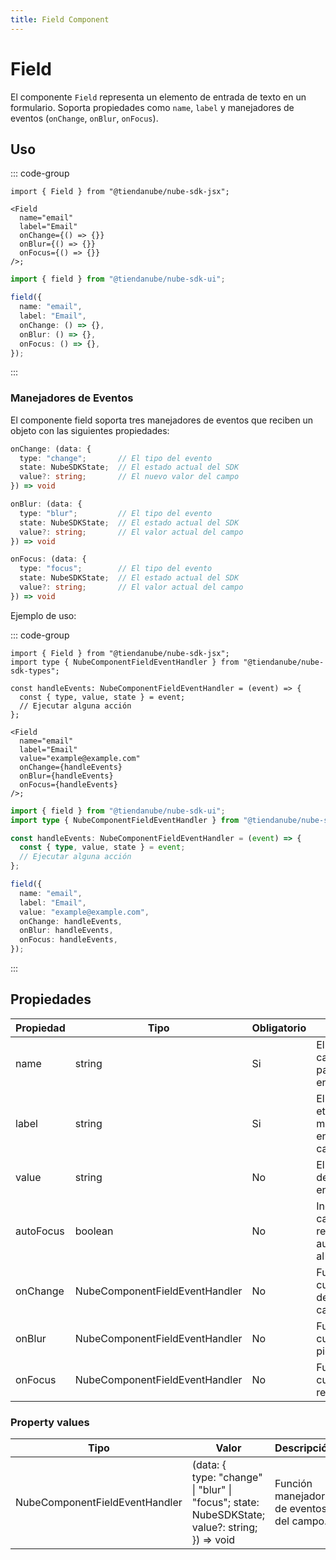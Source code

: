 ```yaml
---
title: Field Component
---
```


# Field

El componente `Field` representa un elemento de entrada de texto en un formulario.
Soporta propiedades como `name`, `label` y manejadores de eventos (`onChange`, `onBlur`, `onFocus`).

## Uso

::: code-group

```tsx [JSX]
import { Field } from "@tiendanube/nube-sdk-jsx";

<Field
  name="email"
  label="Email"
  onChange={() => {}}
  onBlur={() => {}}
  onFocus={() => {}}
/>;
```

```typescript [Declarative]
import { field } from "@tiendanube/nube-sdk-ui";

field({
  name: "email",
  label: "Email",
  onChange: () => {},
  onBlur: () => {},
  onFocus: () => {},
});
```

:::

### Manejadores de Eventos

El componente field soporta tres manejadores de eventos que reciben un objeto con las siguientes propiedades:

```typescript
onChange: (data: {
  type: "change";       // El tipo del evento
  state: NubeSDKState;  // El estado actual del SDK
  value?: string;       // El nuevo valor del campo
}) => void

onBlur: (data: {
  type: "blur";         // El tipo del evento
  state: NubeSDKState;  // El estado actual del SDK
  value?: string;       // El valor actual del campo
}) => void

onFocus: (data: {
  type: "focus";        // El tipo del evento
  state: NubeSDKState;  // El estado actual del SDK
  value?: string;       // El valor actual del campo
}) => void
```

Ejemplo de uso:

::: code-group

```tsx [JSX]
import { Field } from "@tiendanube/nube-sdk-jsx";
import type { NubeComponentFieldEventHandler } from "@tiendanube/nube-sdk-types";

const handleEvents: NubeComponentFieldEventHandler = (event) => {
  const { type, value, state } = event;
  // Ejecutar alguna acción
};

<Field
  name="email"
  label="Email"
  value="example@example.com"
  onChange={handleEvents}
  onBlur={handleEvents}
  onFocus={handleEvents}
/>;
```

```typescript [Declarative]
import { field } from "@tiendanube/nube-sdk-ui";
import type { NubeComponentFieldEventHandler } from "@tiendanube/nube-sdk-types";

const handleEvents: NubeComponentFieldEventHandler = (event) => {
  const { type, value, state } = event;
  // Ejecutar alguna acción
};

field({
  name: "email",
  label: "Email",
  value: "example@example.com",
  onChange: handleEvents,
  onBlur: handleEvents,
  onFocus: handleEvents,
});
```

:::

## Propiedades

| Propiedad | Tipo                          | Obligatorio | Descripción                                                   |
| --------- | ------------------------------ | ---------- | ------------------------------------------------------------- |
| name      | string                         | Si         | El nombre del campo, usado para identificarlo en formularios. |
| label     | string                         | Si         | El texto de la etiqueta mostrado encima del campo.            |
| value     | string                         | No         | El valor actual del campo de entrada.                         |
| autoFocus | boolean                        | No         | Indica si el campo debe recibir el foco automáticamente al montarse. |
| onChange  | NubeComponentFieldEventHandler | No         | Función llamada cuando el valor del campo cambia.             |
| onBlur    | NubeComponentFieldEventHandler | No         | Función llamada cuando el campo pierde el foco.               |
| onFocus   | NubeComponentFieldEventHandler | No         | Función llamada cuando el campo recibe el foco.               |

### Property values

| Tipo                           | Valor                                                                                                     | Descripción                              |
| ------------------------------ | --------------------------------------------------------------------------------------------------------- | ---------------------------------------- |
| NubeComponentFieldEventHandler | (data: {<br/>type: "change" \| "blur" \| "focus"; state: NubeSDKState;<br/>value?: string;<br/>}) => void | Función manejadora de eventos del campo. |
